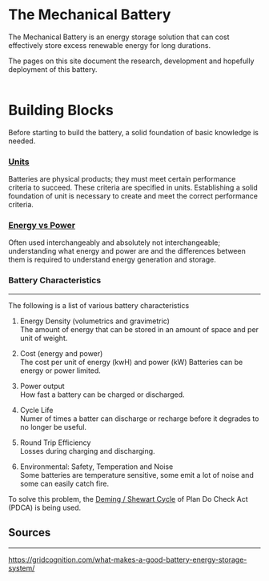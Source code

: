 # The Mechanical Battery

The Mechanical Battery is an energy storage solution that can cost effectively store excess renewable energy for long durations.

The pages on this site document the research, development and hopefully deployment of this battery.
<br ><br >

# Building Blocks
Before starting to build the battery, a solid foundation of basic knowledge is needed.

### [Units](units.md)
Batteries are physical products; they must meet certain performance criteria to succeed.
These criteria are specified in units. Establishing a solid foundation of unit is necessary to create and meet the correct performance criteria.

### [Energy vs Power](energy-vs-power.md)
Often used interchangeably and absolutely not interchangeable; understanding what energy and power are and the differences between them is required to understand energy generation and storage. 

### Battery Characteristics
---

The following is a list of various battery characteristics

1. Energy Density (volumetrics and gravimetric)<br >
The amount of energy that can be stored in an amount of space and per unit of weight. 

2. Cost (energy and power)<br >
The cost per unit of energy (kwH) and power (kW)
Batteries can be energy or power limited. 

3. Power output<br >
How fast a battery can be charged or discharged. 

4. Cycle Life<br >
Numer of times a batter can discharge or recharge before it degrades to no longer be useful.

5. Round Trip Efficiency<br >
Losses during charging and discharging. 

6. Environmental: Safety, Temperation and Noise<br >
Some batteries are temperature sensitive, some emit a lot of noise and some can easily catch fire.


To solve this problem, the [Deming / Shewart Cycle](https://www.praxisframework.org/en/library/shewhart-cycle) of Plan Do Check Act (PDCA) is being used.




## Sources
---
https://gridcognition.com/what-makes-a-good-battery-energy-storage-system/

